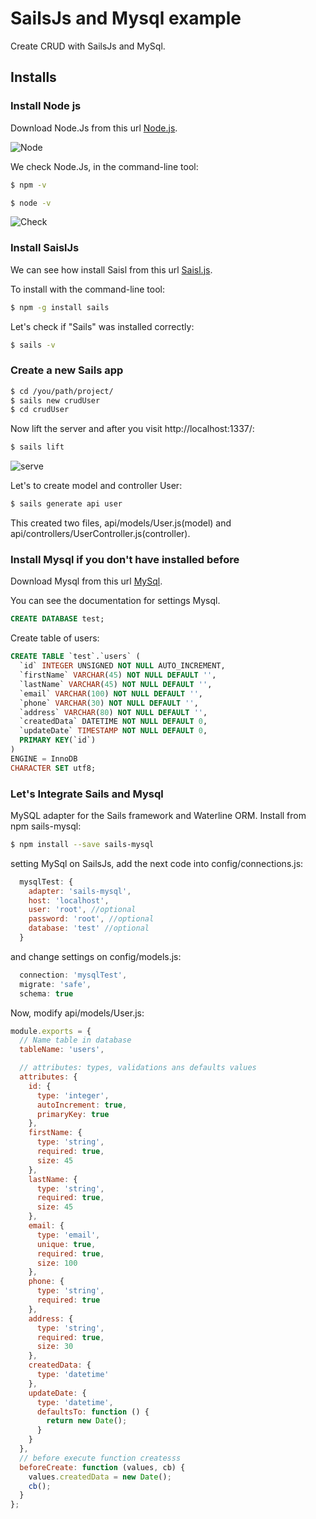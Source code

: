 # SailsJs and Mysql example
Create CRUD with SailsJs and MySql.
## Installs
### Install Node js
Download Node.Js from this url [Node.js](https://nodejs.org/).

![Node](https://github.com/miguelcast/SailsJs-and-Mysql-example/blob/master/20160630-080945_capture.gif)

We check Node.Js, in the command-line tool:

```sh
$ npm -v
```

```sh
$ node -v
```

![Check](https://github.com/miguelcast/SailsJs-and-Mysql-example/blob/master/20160630-083341_capture.gif)

### Install SaislJs

We can see how install Saisl from this url [Saisl.js](http://sailsjs.org/get-started).

To install with the command-line tool:

```sh
$ npm -g install sails
```
Let's check if "Sails" was installed correctly:
```sh
$ sails -v
```
### Create a new Sails app

```sh
$ cd /you/path/project/
$ sails new crudUser
$ cd crudUser
```
Now lift the server and after you visit http://localhost:1337/:
```sh
$ sails lift
```
![serve](https://github.com/miguelcast/SailsJs-and-Mysql-example/blob/master/20160630-091611_capture.gif)

Let's to create model and controller User:
```sh
$ sails generate api user
```
This created two files, api/models/User.js(model) and api/controllers/UserController.js(controller).

### Install Mysql if you don't have installed before

Download Mysql from this url [MySql](http://dev.mysql.com/downloads/mysql/).

You can see the documentation for settings Mysql.

```sql
CREATE DATABASE test;
```
Create table of users:
```sql
CREATE TABLE `test`.`users` (
  `id` INTEGER UNSIGNED NOT NULL AUTO_INCREMENT,
  `firstName` VARCHAR(45) NOT NULL DEFAULT '',
  `lastName` VARCHAR(45) NOT NULL DEFAULT '',
  `email` VARCHAR(100) NOT NULL DEFAULT '',
  `phone` VARCHAR(30) NOT NULL DEFAULT '',
  `address` VARCHAR(80) NOT NULL DEFAULT '',
  `createdData` DATETIME NOT NULL DEFAULT 0,
  `updateDate` TIMESTAMP NOT NULL DEFAULT 0,
  PRIMARY KEY(`id`)
)
ENGINE = InnoDB
CHARACTER SET utf8;
```
### Let's Integrate Sails and Mysql

MySQL adapter for the Sails framework and Waterline ORM. Install from npm sails-mysql:
```sh
$ npm install --save sails-mysql
```
setting MySql on SailsJs, add the next code into config/connections.js:
```js
  mysqlTest: {
    adapter: 'sails-mysql',
    host: 'localhost',
    user: 'root', //optional
    password: 'root', //optional
    database: 'test' //optional
  }
```
and change settings on config/models.js:
```js
  connection: 'mysqlTest',
  migrate: 'safe',
  schema: true
```
Now, modify api/models/User.js:
```js
module.exports = {
  // Name table in database
  tableName: 'users',

  // attributes: types, validations ans defaults values
  attributes: {
    id: {
      type: 'integer',
      autoIncrement: true,
      primaryKey: true
    },
    firstName: {
      type: 'string',
      required: true,
      size: 45
    },
    lastName: {
      type: 'string',
      required: true,
      size: 45
    },
    email: {
      type: 'email',
      unique: true,
      required: true,
      size: 100
    },
    phone: {
      type: 'string',
      required: true
    },
    address: {
      type: 'string',
      required: true,
      size: 30
    },
    createdData: {
      type: 'datetime'
    },
    updateDate: {
      type: 'datetime',
      defaultsTo: function () {
        return new Date();
      }
    }
  },
  // before execute function createsss
  beforeCreate: function (values, cb) {
    values.createdData = new Date();
    cb();
  }
};
```
